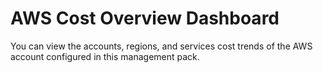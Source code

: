 # AWS Cost Overview Dashboard

You can view the accounts, regions, and services cost trends of the AWS account configured in this management pack.
